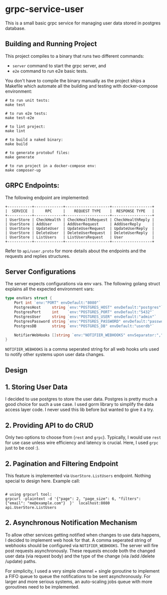 # grpc-service-user

This is a small basic grpc service for managing user data stored in postgres database.

## Building and Running Project

This project compiles to a binary that runs two different commands:
- `server` command to start the grpc server, and
- `e2e` command to run e2e basic tests.

You don't have to compile the binary manually as the project ships a Makefile which automate all the building and 
testing with docker-compose environment:

```shell
# to run unit tests:
make test

# to run e2e tests:
make test-e2e

# to lint project:
make lint

# to build a naked binary:
make build

# to generate protobuf files:
make generate

# to run project in a docker-compose env:
make composer-up
```

## GRPC Endpoints:

The following endpoint are implemented:
```shell
+-----------+-------------+--------------------+------------------+
|  SERVICE  |     RPC     |    REQUEST TYPE    |  RESPONSE TYPE   |
+-----------+-------------+--------------------+------------------+
| UserStore | CheckHealth | CheckHealthRequest | CheckHealthReply |
| UserStore | AddUser     | AddUserRequest     | AddUserReply     |
| UserStore | UpdateUser  | UpdateUserRequest  | UpdateUserReply  |
| UserStore | DeleteUser  | DeleteUserRequest  | DeleteUserReply  |
| UserStore | ListUsers   | ListUsersRequest   | User             |
+-----------+-------------+--------------------+------------------+
```

Refer to `api/user.proto` for more details about the endpoints and the requests and replies structures.

## Server Configurations

The server expects configurations via env vars. The following golang struct explains all the expected environment vars:
```go
type envVars struct {
    Port int `env:"PORT" envDefault:"8080"`
	PostgresHost     string `env:"POSTGRES_HOST" envDefault:"postgres"`
	PostgresPort     int    `env:"POSTGRES_PORT" envDefault:"5432"`
	PostgresUser     string `env:"POSTGRES_USER" envDefault:"admin"`
	PostgresPassword string `env:"POSTGRES_PASSWORD" envDefault:"password"`
	PostgresDB       string `env:"POSTGRES_DB" envDefault:"userdb"`

	NotifierWebHooks []string `env:"NOTIFIER_WEBHOOKS" envSeparator:","`
}
```

`NOTIFIER_WEBHOOKS` is a comma seperated string for all web hooks urls used to notify other systems upon user data changes.

## Design

## 1. Storing User Data

I decided to use postgres to store the user data. Postgres is pretty much a good choice for such a use case.
I used gorm library to simplify the data access layer code. I never used this lib before but wanted to give it a try.

## 2. Providing API to do CRUD

Only two options to choose from (`rest` and `grpc`). Typically, 
I would use `rest` for use case unless wire efficiency and latency is crucial.
Here, I used `grpc` just to be cool :).

## 2. Pagination and Filtering Endpoint

This feature is implemented via `UserStore.ListUsers` endpoint. Nothing special to design here.
Example call:

```shell

# using grpcurl tool:
grpcurl -plaintext -d '{"page": 2, "page_size": 6, "filters": {"email": "me@example.com"}  }'  localhost:8080  api.UserStore.ListUsers
```

## 2. Asynchronous Notification Mechanism

To allow other services getting notified when changes to use data happens, I decided to implement web hook for that.
A comma seperated string of webhooks should be configured via `NOTIFIER_WEBHOOKS`. 
The server will fire post requests asynchronously.
These requests encode both the changed user data (via request body) and the type of the change (via /add /delete /update) paths.

For simplicity, I used a very simple channel + single goroutine to implement a FIFO queue to queue the notifications to be sent asynchronously.
For larger and more serious systems, an auto-scaling jobs queue with more goroutines need to be implemented.